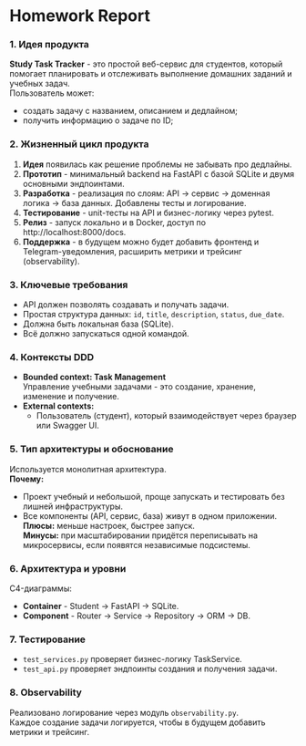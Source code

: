# Homework Report

### 1. Идея продукта
**Study Task Tracker** - это простой веб-сервис для студентов, который помогает планировать и отслеживать выполнение домашних заданий и учебных задач.  
Пользователь может:
- создать задачу с названием, описанием и дедлайном;
- получить информацию о задаче по ID;

### 2. Жизненный цикл продукта
1. **Идея** появилась как решение проблемы не забывать про дедлайны.  
2. **Прототип** - минимальный backend на FastAPI с базой SQLite и двумя основными эндпоинтами.  
3. **Разработка** - реализация по слоям: API → сервис → доменная логика → база данных. Добавлены тесты и логирование.  
4. **Тестирование** - unit-тесты на API и бизнес-логику через pytest.  
5. **Релиз** - запуск локально и в Docker, доступ по http://localhost:8000/docs.  
6. **Поддержка** - в будущем можно будет добавить фронтенд и Telegram-уведомления, расширить метрики и трейсинг (observability).

### 3. Ключевые требования
- API должен позволять создавать и получать задачи.  
- Простая структура данных: `id`, `title`, `description`, `status`, `due_date`.  
- Должна быть локальная база (SQLite).  
- Всё должно запускаться одной командой.  

### 4. Контексты DDD
- **Bounded context: Task Management**  
  Управление учебными задачами - это создание, хранение, изменение и получение.  
- **External contexts:**  
  - Пользователь (студент), который взаимодействует через браузер или Swagger UI.

### 5. Тип архитектуры и обоснование
Используется монолитная архитектура.  
**Почему:**  
- Проект учебный и небольшой, проще запускать и тестировать без лишней инфраструктуры.  
- Все компоненты (API, сервис, база) живут в одном приложении.  
**Плюсы:** меньше настроек, быстрее запуск.  
**Минусы:** при масштабировании придётся переписывать на микросервисы, если появятся независимые подсистемы.

### 6. Архитектура и уровни
C4-диаграммы:
- **Container** - Student → FastAPI → SQLite.  
- **Component** - Router → Service → Repository → ORM → DB.

### 7. Тестирование
- `test_services.py` проверяет бизнес-логику TaskService.  
- `test_api.py` проверяет эндпоинты создания и получения задачи.  

### 8. Observability
Реализовано логирование через модуль `observability.py`.  
Каждое создание задачи логируется, чтобы в будущем добавить метрики и трейсинг.